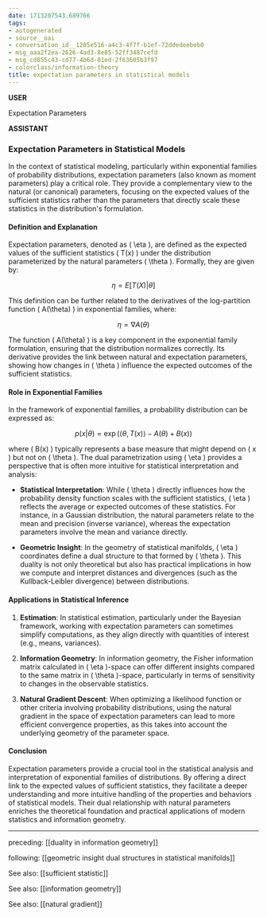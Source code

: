 ```yaml
---
date: 1713207543.689766
tags:
- autogenerated
- source__oai
- conversation_id__1285e516-a4c3-4f7f-b1ef-72ddedeebeb0
- msg_aaa2f2ea-2626-4ad3-8e85-52ff3487cefd
- msg_cd855c43-cd77-4b6d-81ed-2f63605b3f97
- colorclass/information-theory
title: expectation parameters in statistical models
---
```


**USER**

Expectation Parameters


**ASSISTANT**

### Expectation Parameters in Statistical Models

In the context of statistical modeling, particularly within exponential families of probability distributions, expectation parameters (also known as moment parameters) play a critical role. They provide a complementary view to the natural (or canonical) parameters, focusing on the expected values of the sufficient statistics rather than the parameters that directly scale these statistics in the distribution's formulation.

#### Definition and Explanation

Expectation parameters, denoted as \( \eta \), are defined as the expected values of the sufficient statistics \( T(x) \) under the distribution parameterized by the natural parameters \( \theta \). Formally, they are given by:

$$
\eta = E[T(X) | \theta]
$$

This definition can be further related to the derivatives of the log-partition function \( A(\theta) \) in exponential families, where:

$$
\eta = \nabla A(\theta)
$$

The function \( A(\theta) \) is a key component in the exponential family formulation, ensuring that the distribution normalizes correctly. Its derivative provides the link between natural and expectation parameters, showing how changes in \( \theta \) influence the expected outcomes of the sufficient statistics.

#### Role in Exponential Families

In the framework of exponential families, a probability distribution can be expressed as:

$$
p(x | \theta) = \exp(\langle \theta, T(x) \rangle - A(\theta) + B(x))
$$

where \( B(x) \) typically represents a base measure that might depend on \( x \) but not on \( \theta \). The dual parametrization using \( \eta \) provides a perspective that is often more intuitive for statistical interpretation and analysis:

- **Statistical Interpretation**: While \( \theta \) directly influences how the probability density function scales with the sufficient statistics, \( \eta \) reflects the average or expected outcomes of these statistics. For instance, in a Gaussian distribution, the natural parameters relate to the mean and precision (inverse variance), whereas the expectation parameters involve the mean and variance directly.

- **Geometric Insight**: In the geometry of statistical manifolds, \( \eta \) coordinates define a dual structure to that formed by \( \theta \). This duality is not only theoretical but also has practical implications in how we compute and interpret distances and divergences (such as the Kullback-Leibler divergence) between distributions.

#### Applications in Statistical Inference

1. **Estimation**: In statistical estimation, particularly under the Bayesian framework, working with expectation parameters can sometimes simplify computations, as they align directly with quantities of interest (e.g., means, variances).

2. **Information Geometry**: In information geometry, the Fisher information matrix calculated in \( \eta \)-space can offer different insights compared to the same matrix in \( \theta \)-space, particularly in terms of sensitivity to changes in the observable statistics.

3. **Natural Gradient Descent**: When optimizing a likelihood function or other criteria involving probability distributions, using the natural gradient in the space of expectation parameters can lead to more efficient convergence properties, as this takes into account the underlying geometry of the parameter space.

#### Conclusion

Expectation parameters provide a crucial tool in the statistical analysis and interpretation of exponential families of distributions. By offering a direct link to the expected values of sufficient statistics, they facilitate a deeper understanding and more intuitive handling of the properties and behaviors of statistical models. Their dual relationship with natural parameters enriches the theoretical foundation and practical applications of modern statistics and information geometry.


---

preceding: [[duality in information geometry]]  


following: [[geometric insight dual structures in statistical manifolds]]

See also: [[sufficient statistic]]


See also: [[information geometry]]


See also: [[natural gradient]]